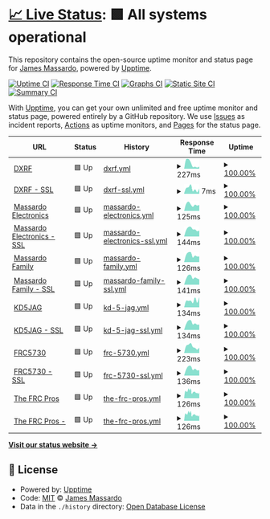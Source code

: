 # [📈 Live Status](https://dxrf.com): <!--live status--> **🟩 All systems operational**

This repository contains the open-source uptime monitor and status page for [James Massardo](http://www.dxrf.com), powered by [Upptime](https://github.com/upptime/upptime).

[![Uptime CI](https://github.com/jmassardo/upptime/workflows/Uptime%20CI/badge.svg)](https://github.com/jmassardo/upptime/actions?query=workflow%3A%22Uptime+CI%22)
[![Response Time CI](https://github.com/jmassardo/upptime/workflows/Response%20Time%20CI/badge.svg)](https://github.com/jmassardo/upptime/actions?query=workflow%3A%22Response+Time+CI%22)
[![Graphs CI](https://github.com/jmassardo/upptime/workflows/Graphs%20CI/badge.svg)](https://github.com/jmassardo/upptime/actions?query=workflow%3A%22Graphs+CI%22)
[![Static Site CI](https://github.com/jmassardo/upptime/workflows/Static%20Site%20CI/badge.svg)](https://github.com/jmassardo/upptime/actions?query=workflow%3A%22Static+Site+CI%22)
[![Summary CI](https://github.com/jmassardo/upptime/workflows/Summary%20CI/badge.svg)](https://github.com/jmassardo/upptime/actions?query=workflow%3A%22Summary+CI%22)

With [Upptime](https://upptime.js.org), you can get your own unlimited and free uptime monitor and status page, powered entirely by a GitHub repository. We use [Issues](https://github.com/jmassardo/upptime/issues) as incident reports, [Actions](https://github.com/jmassardo/upptime/actions) as uptime monitors, and [Pages](https://dxrf.com) for the status page.

<!--start: status pages-->
<!-- This summary is generated by Upptime (https://github.com/upptime/upptime) -->
<!-- Do not edit this manually, your changes will be overwritten -->
<!-- prettier-ignore -->
| URL | Status | History | Response Time | Uptime |
| --- | ------ | ------- | ------------- | ------ |
| <img alt="" src="https://favicons.githubusercontent.com/dxrf.com" height="13"> [DXRF](http://dxrf.com) | 🟩 Up | [dxrf.yml](https://github.com/jmassardo/upptime/commits/HEAD/history/dxrf.yml) | <details><summary><img alt="Response time graph" src="./graphs/dxrf/response-time-week.png" height="20"> 227ms</summary><br><a href="https://jmassardo.github.io/upptime/history/dxrf"><img alt="Response time 158" src="https://img.shields.io/endpoint?url=https%3A%2F%2Fraw.githubusercontent.com%2Fjmassardo%2Fupptime%2FHEAD%2Fapi%2Fdxrf%2Fresponse-time.json"></a><br><a href="https://jmassardo.github.io/upptime/history/dxrf"><img alt="24-hour response time 97" src="https://img.shields.io/endpoint?url=https%3A%2F%2Fraw.githubusercontent.com%2Fjmassardo%2Fupptime%2FHEAD%2Fapi%2Fdxrf%2Fresponse-time-day.json"></a><br><a href="https://jmassardo.github.io/upptime/history/dxrf"><img alt="7-day response time 227" src="https://img.shields.io/endpoint?url=https%3A%2F%2Fraw.githubusercontent.com%2Fjmassardo%2Fupptime%2FHEAD%2Fapi%2Fdxrf%2Fresponse-time-week.json"></a><br><a href="https://jmassardo.github.io/upptime/history/dxrf"><img alt="30-day response time 175" src="https://img.shields.io/endpoint?url=https%3A%2F%2Fraw.githubusercontent.com%2Fjmassardo%2Fupptime%2FHEAD%2Fapi%2Fdxrf%2Fresponse-time-month.json"></a><br><a href="https://jmassardo.github.io/upptime/history/dxrf"><img alt="1-year response time 158" src="https://img.shields.io/endpoint?url=https%3A%2F%2Fraw.githubusercontent.com%2Fjmassardo%2Fupptime%2FHEAD%2Fapi%2Fdxrf%2Fresponse-time-year.json"></a></details> | <details><summary><a href="https://jmassardo.github.io/upptime/history/dxrf">100.00%</a></summary><a href="https://jmassardo.github.io/upptime/history/dxrf"><img alt="All-time uptime 99.98%" src="https://img.shields.io/endpoint?url=https%3A%2F%2Fraw.githubusercontent.com%2Fjmassardo%2Fupptime%2FHEAD%2Fapi%2Fdxrf%2Fuptime.json"></a><br><a href="https://jmassardo.github.io/upptime/history/dxrf"><img alt="24-hour uptime 100.00%" src="https://img.shields.io/endpoint?url=https%3A%2F%2Fraw.githubusercontent.com%2Fjmassardo%2Fupptime%2FHEAD%2Fapi%2Fdxrf%2Fuptime-day.json"></a><br><a href="https://jmassardo.github.io/upptime/history/dxrf"><img alt="7-day uptime 100.00%" src="https://img.shields.io/endpoint?url=https%3A%2F%2Fraw.githubusercontent.com%2Fjmassardo%2Fupptime%2FHEAD%2Fapi%2Fdxrf%2Fuptime-week.json"></a><br><a href="https://jmassardo.github.io/upptime/history/dxrf"><img alt="30-day uptime 100.00%" src="https://img.shields.io/endpoint?url=https%3A%2F%2Fraw.githubusercontent.com%2Fjmassardo%2Fupptime%2FHEAD%2Fapi%2Fdxrf%2Fuptime-month.json"></a><br><a href="https://jmassardo.github.io/upptime/history/dxrf"><img alt="1-year uptime 99.98%" src="https://img.shields.io/endpoint?url=https%3A%2F%2Fraw.githubusercontent.com%2Fjmassardo%2Fupptime%2FHEAD%2Fapi%2Fdxrf%2Fuptime-year.json"></a></details>
| <img alt="" src="https://favicons.githubusercontent.com/dxrf.com" height="13"> [DXRF - SSL](https://dxrf.com) | 🟩 Up | [dxrf-ssl.yml](https://github.com/jmassardo/upptime/commits/HEAD/history/dxrf-ssl.yml) | <details><summary><img alt="Response time graph" src="./graphs/dxrf-ssl/response-time-week.png" height="20"> 7ms</summary><br><a href="https://jmassardo.github.io/upptime/history/dxrf-ssl"><img alt="Response time 8" src="https://img.shields.io/endpoint?url=https%3A%2F%2Fraw.githubusercontent.com%2Fjmassardo%2Fupptime%2FHEAD%2Fapi%2Fdxrf-ssl%2Fresponse-time.json"></a><br><a href="https://jmassardo.github.io/upptime/history/dxrf-ssl"><img alt="24-hour response time 7" src="https://img.shields.io/endpoint?url=https%3A%2F%2Fraw.githubusercontent.com%2Fjmassardo%2Fupptime%2FHEAD%2Fapi%2Fdxrf-ssl%2Fresponse-time-day.json"></a><br><a href="https://jmassardo.github.io/upptime/history/dxrf-ssl"><img alt="7-day response time 7" src="https://img.shields.io/endpoint?url=https%3A%2F%2Fraw.githubusercontent.com%2Fjmassardo%2Fupptime%2FHEAD%2Fapi%2Fdxrf-ssl%2Fresponse-time-week.json"></a><br><a href="https://jmassardo.github.io/upptime/history/dxrf-ssl"><img alt="30-day response time 8" src="https://img.shields.io/endpoint?url=https%3A%2F%2Fraw.githubusercontent.com%2Fjmassardo%2Fupptime%2FHEAD%2Fapi%2Fdxrf-ssl%2Fresponse-time-month.json"></a><br><a href="https://jmassardo.github.io/upptime/history/dxrf-ssl"><img alt="1-year response time 8" src="https://img.shields.io/endpoint?url=https%3A%2F%2Fraw.githubusercontent.com%2Fjmassardo%2Fupptime%2FHEAD%2Fapi%2Fdxrf-ssl%2Fresponse-time-year.json"></a></details> | <details><summary><a href="https://jmassardo.github.io/upptime/history/dxrf-ssl">100.00%</a></summary><a href="https://jmassardo.github.io/upptime/history/dxrf-ssl"><img alt="All-time uptime 99.98%" src="https://img.shields.io/endpoint?url=https%3A%2F%2Fraw.githubusercontent.com%2Fjmassardo%2Fupptime%2FHEAD%2Fapi%2Fdxrf-ssl%2Fuptime.json"></a><br><a href="https://jmassardo.github.io/upptime/history/dxrf-ssl"><img alt="24-hour uptime 100.00%" src="https://img.shields.io/endpoint?url=https%3A%2F%2Fraw.githubusercontent.com%2Fjmassardo%2Fupptime%2FHEAD%2Fapi%2Fdxrf-ssl%2Fuptime-day.json"></a><br><a href="https://jmassardo.github.io/upptime/history/dxrf-ssl"><img alt="7-day uptime 100.00%" src="https://img.shields.io/endpoint?url=https%3A%2F%2Fraw.githubusercontent.com%2Fjmassardo%2Fupptime%2FHEAD%2Fapi%2Fdxrf-ssl%2Fuptime-week.json"></a><br><a href="https://jmassardo.github.io/upptime/history/dxrf-ssl"><img alt="30-day uptime 100.00%" src="https://img.shields.io/endpoint?url=https%3A%2F%2Fraw.githubusercontent.com%2Fjmassardo%2Fupptime%2FHEAD%2Fapi%2Fdxrf-ssl%2Fuptime-month.json"></a><br><a href="https://jmassardo.github.io/upptime/history/dxrf-ssl"><img alt="1-year uptime 99.98%" src="https://img.shields.io/endpoint?url=https%3A%2F%2Fraw.githubusercontent.com%2Fjmassardo%2Fupptime%2FHEAD%2Fapi%2Fdxrf-ssl%2Fuptime-year.json"></a></details>
| <img alt="" src="https://favicons.githubusercontent.com/massardoelectronics.com" height="13"> [Massardo Electronics](http://massardoelectronics.com) | 🟩 Up | [massardo-electronics.yml](https://github.com/jmassardo/upptime/commits/HEAD/history/massardo-electronics.yml) | <details><summary><img alt="Response time graph" src="./graphs/massardo-electronics/response-time-week.png" height="20"> 125ms</summary><br><a href="https://jmassardo.github.io/upptime/history/massardo-electronics"><img alt="Response time 120" src="https://img.shields.io/endpoint?url=https%3A%2F%2Fraw.githubusercontent.com%2Fjmassardo%2Fupptime%2FHEAD%2Fapi%2Fmassardo-electronics%2Fresponse-time.json"></a><br><a href="https://jmassardo.github.io/upptime/history/massardo-electronics"><img alt="24-hour response time 117" src="https://img.shields.io/endpoint?url=https%3A%2F%2Fraw.githubusercontent.com%2Fjmassardo%2Fupptime%2FHEAD%2Fapi%2Fmassardo-electronics%2Fresponse-time-day.json"></a><br><a href="https://jmassardo.github.io/upptime/history/massardo-electronics"><img alt="7-day response time 125" src="https://img.shields.io/endpoint?url=https%3A%2F%2Fraw.githubusercontent.com%2Fjmassardo%2Fupptime%2FHEAD%2Fapi%2Fmassardo-electronics%2Fresponse-time-week.json"></a><br><a href="https://jmassardo.github.io/upptime/history/massardo-electronics"><img alt="30-day response time 131" src="https://img.shields.io/endpoint?url=https%3A%2F%2Fraw.githubusercontent.com%2Fjmassardo%2Fupptime%2FHEAD%2Fapi%2Fmassardo-electronics%2Fresponse-time-month.json"></a><br><a href="https://jmassardo.github.io/upptime/history/massardo-electronics"><img alt="1-year response time 120" src="https://img.shields.io/endpoint?url=https%3A%2F%2Fraw.githubusercontent.com%2Fjmassardo%2Fupptime%2FHEAD%2Fapi%2Fmassardo-electronics%2Fresponse-time-year.json"></a></details> | <details><summary><a href="https://jmassardo.github.io/upptime/history/massardo-electronics">100.00%</a></summary><a href="https://jmassardo.github.io/upptime/history/massardo-electronics"><img alt="All-time uptime 99.98%" src="https://img.shields.io/endpoint?url=https%3A%2F%2Fraw.githubusercontent.com%2Fjmassardo%2Fupptime%2FHEAD%2Fapi%2Fmassardo-electronics%2Fuptime.json"></a><br><a href="https://jmassardo.github.io/upptime/history/massardo-electronics"><img alt="24-hour uptime 100.00%" src="https://img.shields.io/endpoint?url=https%3A%2F%2Fraw.githubusercontent.com%2Fjmassardo%2Fupptime%2FHEAD%2Fapi%2Fmassardo-electronics%2Fuptime-day.json"></a><br><a href="https://jmassardo.github.io/upptime/history/massardo-electronics"><img alt="7-day uptime 100.00%" src="https://img.shields.io/endpoint?url=https%3A%2F%2Fraw.githubusercontent.com%2Fjmassardo%2Fupptime%2FHEAD%2Fapi%2Fmassardo-electronics%2Fuptime-week.json"></a><br><a href="https://jmassardo.github.io/upptime/history/massardo-electronics"><img alt="30-day uptime 100.00%" src="https://img.shields.io/endpoint?url=https%3A%2F%2Fraw.githubusercontent.com%2Fjmassardo%2Fupptime%2FHEAD%2Fapi%2Fmassardo-electronics%2Fuptime-month.json"></a><br><a href="https://jmassardo.github.io/upptime/history/massardo-electronics"><img alt="1-year uptime 99.98%" src="https://img.shields.io/endpoint?url=https%3A%2F%2Fraw.githubusercontent.com%2Fjmassardo%2Fupptime%2FHEAD%2Fapi%2Fmassardo-electronics%2Fuptime-year.json"></a></details>
| <img alt="" src="https://favicons.githubusercontent.com/massardoelectronics.com" height="13"> [Massardo Electronics - SSL](https://massardoelectronics.com) | 🟩 Up | [massardo-electronics-ssl.yml](https://github.com/jmassardo/upptime/commits/HEAD/history/massardo-electronics-ssl.yml) | <details><summary><img alt="Response time graph" src="./graphs/massardo-electronics-ssl/response-time-week.png" height="20"> 144ms</summary><br><a href="https://jmassardo.github.io/upptime/history/massardo-electronics-ssl"><img alt="Response time 133" src="https://img.shields.io/endpoint?url=https%3A%2F%2Fraw.githubusercontent.com%2Fjmassardo%2Fupptime%2FHEAD%2Fapi%2Fmassardo-electronics-ssl%2Fresponse-time.json"></a><br><a href="https://jmassardo.github.io/upptime/history/massardo-electronics-ssl"><img alt="24-hour response time 116" src="https://img.shields.io/endpoint?url=https%3A%2F%2Fraw.githubusercontent.com%2Fjmassardo%2Fupptime%2FHEAD%2Fapi%2Fmassardo-electronics-ssl%2Fresponse-time-day.json"></a><br><a href="https://jmassardo.github.io/upptime/history/massardo-electronics-ssl"><img alt="7-day response time 144" src="https://img.shields.io/endpoint?url=https%3A%2F%2Fraw.githubusercontent.com%2Fjmassardo%2Fupptime%2FHEAD%2Fapi%2Fmassardo-electronics-ssl%2Fresponse-time-week.json"></a><br><a href="https://jmassardo.github.io/upptime/history/massardo-electronics-ssl"><img alt="30-day response time 145" src="https://img.shields.io/endpoint?url=https%3A%2F%2Fraw.githubusercontent.com%2Fjmassardo%2Fupptime%2FHEAD%2Fapi%2Fmassardo-electronics-ssl%2Fresponse-time-month.json"></a><br><a href="https://jmassardo.github.io/upptime/history/massardo-electronics-ssl"><img alt="1-year response time 133" src="https://img.shields.io/endpoint?url=https%3A%2F%2Fraw.githubusercontent.com%2Fjmassardo%2Fupptime%2FHEAD%2Fapi%2Fmassardo-electronics-ssl%2Fresponse-time-year.json"></a></details> | <details><summary><a href="https://jmassardo.github.io/upptime/history/massardo-electronics-ssl">100.00%</a></summary><a href="https://jmassardo.github.io/upptime/history/massardo-electronics-ssl"><img alt="All-time uptime 99.98%" src="https://img.shields.io/endpoint?url=https%3A%2F%2Fraw.githubusercontent.com%2Fjmassardo%2Fupptime%2FHEAD%2Fapi%2Fmassardo-electronics-ssl%2Fuptime.json"></a><br><a href="https://jmassardo.github.io/upptime/history/massardo-electronics-ssl"><img alt="24-hour uptime 100.00%" src="https://img.shields.io/endpoint?url=https%3A%2F%2Fraw.githubusercontent.com%2Fjmassardo%2Fupptime%2FHEAD%2Fapi%2Fmassardo-electronics-ssl%2Fuptime-day.json"></a><br><a href="https://jmassardo.github.io/upptime/history/massardo-electronics-ssl"><img alt="7-day uptime 100.00%" src="https://img.shields.io/endpoint?url=https%3A%2F%2Fraw.githubusercontent.com%2Fjmassardo%2Fupptime%2FHEAD%2Fapi%2Fmassardo-electronics-ssl%2Fuptime-week.json"></a><br><a href="https://jmassardo.github.io/upptime/history/massardo-electronics-ssl"><img alt="30-day uptime 100.00%" src="https://img.shields.io/endpoint?url=https%3A%2F%2Fraw.githubusercontent.com%2Fjmassardo%2Fupptime%2FHEAD%2Fapi%2Fmassardo-electronics-ssl%2Fuptime-month.json"></a><br><a href="https://jmassardo.github.io/upptime/history/massardo-electronics-ssl"><img alt="1-year uptime 99.98%" src="https://img.shields.io/endpoint?url=https%3A%2F%2Fraw.githubusercontent.com%2Fjmassardo%2Fupptime%2FHEAD%2Fapi%2Fmassardo-electronics-ssl%2Fuptime-year.json"></a></details>
| <img alt="" src="https://favicons.githubusercontent.com/massardofamily.com" height="13"> [Massardo Family](http://massardofamily.com) | 🟩 Up | [massardo-family.yml](https://github.com/jmassardo/upptime/commits/HEAD/history/massardo-family.yml) | <details><summary><img alt="Response time graph" src="./graphs/massardo-family/response-time-week.png" height="20"> 126ms</summary><br><a href="https://jmassardo.github.io/upptime/history/massardo-family"><img alt="Response time 115" src="https://img.shields.io/endpoint?url=https%3A%2F%2Fraw.githubusercontent.com%2Fjmassardo%2Fupptime%2FHEAD%2Fapi%2Fmassardo-family%2Fresponse-time.json"></a><br><a href="https://jmassardo.github.io/upptime/history/massardo-family"><img alt="24-hour response time 100" src="https://img.shields.io/endpoint?url=https%3A%2F%2Fraw.githubusercontent.com%2Fjmassardo%2Fupptime%2FHEAD%2Fapi%2Fmassardo-family%2Fresponse-time-day.json"></a><br><a href="https://jmassardo.github.io/upptime/history/massardo-family"><img alt="7-day response time 126" src="https://img.shields.io/endpoint?url=https%3A%2F%2Fraw.githubusercontent.com%2Fjmassardo%2Fupptime%2FHEAD%2Fapi%2Fmassardo-family%2Fresponse-time-week.json"></a><br><a href="https://jmassardo.github.io/upptime/history/massardo-family"><img alt="30-day response time 127" src="https://img.shields.io/endpoint?url=https%3A%2F%2Fraw.githubusercontent.com%2Fjmassardo%2Fupptime%2FHEAD%2Fapi%2Fmassardo-family%2Fresponse-time-month.json"></a><br><a href="https://jmassardo.github.io/upptime/history/massardo-family"><img alt="1-year response time 115" src="https://img.shields.io/endpoint?url=https%3A%2F%2Fraw.githubusercontent.com%2Fjmassardo%2Fupptime%2FHEAD%2Fapi%2Fmassardo-family%2Fresponse-time-year.json"></a></details> | <details><summary><a href="https://jmassardo.github.io/upptime/history/massardo-family">100.00%</a></summary><a href="https://jmassardo.github.io/upptime/history/massardo-family"><img alt="All-time uptime 99.98%" src="https://img.shields.io/endpoint?url=https%3A%2F%2Fraw.githubusercontent.com%2Fjmassardo%2Fupptime%2FHEAD%2Fapi%2Fmassardo-family%2Fuptime.json"></a><br><a href="https://jmassardo.github.io/upptime/history/massardo-family"><img alt="24-hour uptime 100.00%" src="https://img.shields.io/endpoint?url=https%3A%2F%2Fraw.githubusercontent.com%2Fjmassardo%2Fupptime%2FHEAD%2Fapi%2Fmassardo-family%2Fuptime-day.json"></a><br><a href="https://jmassardo.github.io/upptime/history/massardo-family"><img alt="7-day uptime 100.00%" src="https://img.shields.io/endpoint?url=https%3A%2F%2Fraw.githubusercontent.com%2Fjmassardo%2Fupptime%2FHEAD%2Fapi%2Fmassardo-family%2Fuptime-week.json"></a><br><a href="https://jmassardo.github.io/upptime/history/massardo-family"><img alt="30-day uptime 100.00%" src="https://img.shields.io/endpoint?url=https%3A%2F%2Fraw.githubusercontent.com%2Fjmassardo%2Fupptime%2FHEAD%2Fapi%2Fmassardo-family%2Fuptime-month.json"></a><br><a href="https://jmassardo.github.io/upptime/history/massardo-family"><img alt="1-year uptime 99.98%" src="https://img.shields.io/endpoint?url=https%3A%2F%2Fraw.githubusercontent.com%2Fjmassardo%2Fupptime%2FHEAD%2Fapi%2Fmassardo-family%2Fuptime-year.json"></a></details>
| <img alt="" src="https://favicons.githubusercontent.com/massardofamily.com" height="13"> [Massardo Family - SSL](https://massardofamily.com) | 🟩 Up | [massardo-family-ssl.yml](https://github.com/jmassardo/upptime/commits/HEAD/history/massardo-family-ssl.yml) | <details><summary><img alt="Response time graph" src="./graphs/massardo-family-ssl/response-time-week.png" height="20"> 141ms</summary><br><a href="https://jmassardo.github.io/upptime/history/massardo-family-ssl"><img alt="Response time 129" src="https://img.shields.io/endpoint?url=https%3A%2F%2Fraw.githubusercontent.com%2Fjmassardo%2Fupptime%2FHEAD%2Fapi%2Fmassardo-family-ssl%2Fresponse-time.json"></a><br><a href="https://jmassardo.github.io/upptime/history/massardo-family-ssl"><img alt="24-hour response time 105" src="https://img.shields.io/endpoint?url=https%3A%2F%2Fraw.githubusercontent.com%2Fjmassardo%2Fupptime%2FHEAD%2Fapi%2Fmassardo-family-ssl%2Fresponse-time-day.json"></a><br><a href="https://jmassardo.github.io/upptime/history/massardo-family-ssl"><img alt="7-day response time 141" src="https://img.shields.io/endpoint?url=https%3A%2F%2Fraw.githubusercontent.com%2Fjmassardo%2Fupptime%2FHEAD%2Fapi%2Fmassardo-family-ssl%2Fresponse-time-week.json"></a><br><a href="https://jmassardo.github.io/upptime/history/massardo-family-ssl"><img alt="30-day response time 137" src="https://img.shields.io/endpoint?url=https%3A%2F%2Fraw.githubusercontent.com%2Fjmassardo%2Fupptime%2FHEAD%2Fapi%2Fmassardo-family-ssl%2Fresponse-time-month.json"></a><br><a href="https://jmassardo.github.io/upptime/history/massardo-family-ssl"><img alt="1-year response time 129" src="https://img.shields.io/endpoint?url=https%3A%2F%2Fraw.githubusercontent.com%2Fjmassardo%2Fupptime%2FHEAD%2Fapi%2Fmassardo-family-ssl%2Fresponse-time-year.json"></a></details> | <details><summary><a href="https://jmassardo.github.io/upptime/history/massardo-family-ssl">100.00%</a></summary><a href="https://jmassardo.github.io/upptime/history/massardo-family-ssl"><img alt="All-time uptime 99.98%" src="https://img.shields.io/endpoint?url=https%3A%2F%2Fraw.githubusercontent.com%2Fjmassardo%2Fupptime%2FHEAD%2Fapi%2Fmassardo-family-ssl%2Fuptime.json"></a><br><a href="https://jmassardo.github.io/upptime/history/massardo-family-ssl"><img alt="24-hour uptime 100.00%" src="https://img.shields.io/endpoint?url=https%3A%2F%2Fraw.githubusercontent.com%2Fjmassardo%2Fupptime%2FHEAD%2Fapi%2Fmassardo-family-ssl%2Fuptime-day.json"></a><br><a href="https://jmassardo.github.io/upptime/history/massardo-family-ssl"><img alt="7-day uptime 100.00%" src="https://img.shields.io/endpoint?url=https%3A%2F%2Fraw.githubusercontent.com%2Fjmassardo%2Fupptime%2FHEAD%2Fapi%2Fmassardo-family-ssl%2Fuptime-week.json"></a><br><a href="https://jmassardo.github.io/upptime/history/massardo-family-ssl"><img alt="30-day uptime 100.00%" src="https://img.shields.io/endpoint?url=https%3A%2F%2Fraw.githubusercontent.com%2Fjmassardo%2Fupptime%2FHEAD%2Fapi%2Fmassardo-family-ssl%2Fuptime-month.json"></a><br><a href="https://jmassardo.github.io/upptime/history/massardo-family-ssl"><img alt="1-year uptime 99.98%" src="https://img.shields.io/endpoint?url=https%3A%2F%2Fraw.githubusercontent.com%2Fjmassardo%2Fupptime%2FHEAD%2Fapi%2Fmassardo-family-ssl%2Fuptime-year.json"></a></details>
| <img alt="" src="https://favicons.githubusercontent.com/kd5jag.info" height="13"> [KD5JAG](http://kd5jag.info) | 🟩 Up | [kd-5-jag.yml](https://github.com/jmassardo/upptime/commits/HEAD/history/kd-5-jag.yml) | <details><summary><img alt="Response time graph" src="./graphs/kd-5-jag/response-time-week.png" height="20"> 134ms</summary><br><a href="https://jmassardo.github.io/upptime/history/kd-5-jag"><img alt="Response time 166" src="https://img.shields.io/endpoint?url=https%3A%2F%2Fraw.githubusercontent.com%2Fjmassardo%2Fupptime%2FHEAD%2Fapi%2Fkd-5-jag%2Fresponse-time.json"></a><br><a href="https://jmassardo.github.io/upptime/history/kd-5-jag"><img alt="24-hour response time 197" src="https://img.shields.io/endpoint?url=https%3A%2F%2Fraw.githubusercontent.com%2Fjmassardo%2Fupptime%2FHEAD%2Fapi%2Fkd-5-jag%2Fresponse-time-day.json"></a><br><a href="https://jmassardo.github.io/upptime/history/kd-5-jag"><img alt="7-day response time 134" src="https://img.shields.io/endpoint?url=https%3A%2F%2Fraw.githubusercontent.com%2Fjmassardo%2Fupptime%2FHEAD%2Fapi%2Fkd-5-jag%2Fresponse-time-week.json"></a><br><a href="https://jmassardo.github.io/upptime/history/kd-5-jag"><img alt="30-day response time 169" src="https://img.shields.io/endpoint?url=https%3A%2F%2Fraw.githubusercontent.com%2Fjmassardo%2Fupptime%2FHEAD%2Fapi%2Fkd-5-jag%2Fresponse-time-month.json"></a><br><a href="https://jmassardo.github.io/upptime/history/kd-5-jag"><img alt="1-year response time 166" src="https://img.shields.io/endpoint?url=https%3A%2F%2Fraw.githubusercontent.com%2Fjmassardo%2Fupptime%2FHEAD%2Fapi%2Fkd-5-jag%2Fresponse-time-year.json"></a></details> | <details><summary><a href="https://jmassardo.github.io/upptime/history/kd-5-jag">100.00%</a></summary><a href="https://jmassardo.github.io/upptime/history/kd-5-jag"><img alt="All-time uptime 99.99%" src="https://img.shields.io/endpoint?url=https%3A%2F%2Fraw.githubusercontent.com%2Fjmassardo%2Fupptime%2FHEAD%2Fapi%2Fkd-5-jag%2Fuptime.json"></a><br><a href="https://jmassardo.github.io/upptime/history/kd-5-jag"><img alt="24-hour uptime 100.00%" src="https://img.shields.io/endpoint?url=https%3A%2F%2Fraw.githubusercontent.com%2Fjmassardo%2Fupptime%2FHEAD%2Fapi%2Fkd-5-jag%2Fuptime-day.json"></a><br><a href="https://jmassardo.github.io/upptime/history/kd-5-jag"><img alt="7-day uptime 100.00%" src="https://img.shields.io/endpoint?url=https%3A%2F%2Fraw.githubusercontent.com%2Fjmassardo%2Fupptime%2FHEAD%2Fapi%2Fkd-5-jag%2Fuptime-week.json"></a><br><a href="https://jmassardo.github.io/upptime/history/kd-5-jag"><img alt="30-day uptime 100.00%" src="https://img.shields.io/endpoint?url=https%3A%2F%2Fraw.githubusercontent.com%2Fjmassardo%2Fupptime%2FHEAD%2Fapi%2Fkd-5-jag%2Fuptime-month.json"></a><br><a href="https://jmassardo.github.io/upptime/history/kd-5-jag"><img alt="1-year uptime 99.99%" src="https://img.shields.io/endpoint?url=https%3A%2F%2Fraw.githubusercontent.com%2Fjmassardo%2Fupptime%2FHEAD%2Fapi%2Fkd-5-jag%2Fuptime-year.json"></a></details>
| <img alt="" src="https://favicons.githubusercontent.com/kd5jag.info" height="13"> [KD5JAG - SSL](https://kd5jag.info) | 🟩 Up | [kd-5-jag-ssl.yml](https://github.com/jmassardo/upptime/commits/HEAD/history/kd-5-jag-ssl.yml) | <details><summary><img alt="Response time graph" src="./graphs/kd-5-jag-ssl/response-time-week.png" height="20"> 134ms</summary><br><a href="https://jmassardo.github.io/upptime/history/kd-5-jag-ssl"><img alt="Response time 129" src="https://img.shields.io/endpoint?url=https%3A%2F%2Fraw.githubusercontent.com%2Fjmassardo%2Fupptime%2FHEAD%2Fapi%2Fkd-5-jag-ssl%2Fresponse-time.json"></a><br><a href="https://jmassardo.github.io/upptime/history/kd-5-jag-ssl"><img alt="24-hour response time 105" src="https://img.shields.io/endpoint?url=https%3A%2F%2Fraw.githubusercontent.com%2Fjmassardo%2Fupptime%2FHEAD%2Fapi%2Fkd-5-jag-ssl%2Fresponse-time-day.json"></a><br><a href="https://jmassardo.github.io/upptime/history/kd-5-jag-ssl"><img alt="7-day response time 134" src="https://img.shields.io/endpoint?url=https%3A%2F%2Fraw.githubusercontent.com%2Fjmassardo%2Fupptime%2FHEAD%2Fapi%2Fkd-5-jag-ssl%2Fresponse-time-week.json"></a><br><a href="https://jmassardo.github.io/upptime/history/kd-5-jag-ssl"><img alt="30-day response time 136" src="https://img.shields.io/endpoint?url=https%3A%2F%2Fraw.githubusercontent.com%2Fjmassardo%2Fupptime%2FHEAD%2Fapi%2Fkd-5-jag-ssl%2Fresponse-time-month.json"></a><br><a href="https://jmassardo.github.io/upptime/history/kd-5-jag-ssl"><img alt="1-year response time 129" src="https://img.shields.io/endpoint?url=https%3A%2F%2Fraw.githubusercontent.com%2Fjmassardo%2Fupptime%2FHEAD%2Fapi%2Fkd-5-jag-ssl%2Fresponse-time-year.json"></a></details> | <details><summary><a href="https://jmassardo.github.io/upptime/history/kd-5-jag-ssl">100.00%</a></summary><a href="https://jmassardo.github.io/upptime/history/kd-5-jag-ssl"><img alt="All-time uptime 99.99%" src="https://img.shields.io/endpoint?url=https%3A%2F%2Fraw.githubusercontent.com%2Fjmassardo%2Fupptime%2FHEAD%2Fapi%2Fkd-5-jag-ssl%2Fuptime.json"></a><br><a href="https://jmassardo.github.io/upptime/history/kd-5-jag-ssl"><img alt="24-hour uptime 100.00%" src="https://img.shields.io/endpoint?url=https%3A%2F%2Fraw.githubusercontent.com%2Fjmassardo%2Fupptime%2FHEAD%2Fapi%2Fkd-5-jag-ssl%2Fuptime-day.json"></a><br><a href="https://jmassardo.github.io/upptime/history/kd-5-jag-ssl"><img alt="7-day uptime 100.00%" src="https://img.shields.io/endpoint?url=https%3A%2F%2Fraw.githubusercontent.com%2Fjmassardo%2Fupptime%2FHEAD%2Fapi%2Fkd-5-jag-ssl%2Fuptime-week.json"></a><br><a href="https://jmassardo.github.io/upptime/history/kd-5-jag-ssl"><img alt="30-day uptime 100.00%" src="https://img.shields.io/endpoint?url=https%3A%2F%2Fraw.githubusercontent.com%2Fjmassardo%2Fupptime%2FHEAD%2Fapi%2Fkd-5-jag-ssl%2Fuptime-month.json"></a><br><a href="https://jmassardo.github.io/upptime/history/kd-5-jag-ssl"><img alt="1-year uptime 99.99%" src="https://img.shields.io/endpoint?url=https%3A%2F%2Fraw.githubusercontent.com%2Fjmassardo%2Fupptime%2FHEAD%2Fapi%2Fkd-5-jag-ssl%2Fuptime-year.json"></a></details>
| <img alt="" src="https://favicons.githubusercontent.com/www.frc5730.com" height="13"> [FRC5730](http://www.frc5730.com) | 🟩 Up | [frc-5730.yml](https://github.com/jmassardo/upptime/commits/HEAD/history/frc-5730.yml) | <details><summary><img alt="Response time graph" src="./graphs/frc-5730/response-time-week.png" height="20"> 223ms</summary><br><a href="https://jmassardo.github.io/upptime/history/frc-5730"><img alt="Response time 246" src="https://img.shields.io/endpoint?url=https%3A%2F%2Fraw.githubusercontent.com%2Fjmassardo%2Fupptime%2FHEAD%2Fapi%2Ffrc-5730%2Fresponse-time.json"></a><br><a href="https://jmassardo.github.io/upptime/history/frc-5730"><img alt="24-hour response time 180" src="https://img.shields.io/endpoint?url=https%3A%2F%2Fraw.githubusercontent.com%2Fjmassardo%2Fupptime%2FHEAD%2Fapi%2Ffrc-5730%2Fresponse-time-day.json"></a><br><a href="https://jmassardo.github.io/upptime/history/frc-5730"><img alt="7-day response time 223" src="https://img.shields.io/endpoint?url=https%3A%2F%2Fraw.githubusercontent.com%2Fjmassardo%2Fupptime%2FHEAD%2Fapi%2Ffrc-5730%2Fresponse-time-week.json"></a><br><a href="https://jmassardo.github.io/upptime/history/frc-5730"><img alt="30-day response time 254" src="https://img.shields.io/endpoint?url=https%3A%2F%2Fraw.githubusercontent.com%2Fjmassardo%2Fupptime%2FHEAD%2Fapi%2Ffrc-5730%2Fresponse-time-month.json"></a><br><a href="https://jmassardo.github.io/upptime/history/frc-5730"><img alt="1-year response time 246" src="https://img.shields.io/endpoint?url=https%3A%2F%2Fraw.githubusercontent.com%2Fjmassardo%2Fupptime%2FHEAD%2Fapi%2Ffrc-5730%2Fresponse-time-year.json"></a></details> | <details><summary><a href="https://jmassardo.github.io/upptime/history/frc-5730">100.00%</a></summary><a href="https://jmassardo.github.io/upptime/history/frc-5730"><img alt="All-time uptime 100.00%" src="https://img.shields.io/endpoint?url=https%3A%2F%2Fraw.githubusercontent.com%2Fjmassardo%2Fupptime%2FHEAD%2Fapi%2Ffrc-5730%2Fuptime.json"></a><br><a href="https://jmassardo.github.io/upptime/history/frc-5730"><img alt="24-hour uptime 100.00%" src="https://img.shields.io/endpoint?url=https%3A%2F%2Fraw.githubusercontent.com%2Fjmassardo%2Fupptime%2FHEAD%2Fapi%2Ffrc-5730%2Fuptime-day.json"></a><br><a href="https://jmassardo.github.io/upptime/history/frc-5730"><img alt="7-day uptime 100.00%" src="https://img.shields.io/endpoint?url=https%3A%2F%2Fraw.githubusercontent.com%2Fjmassardo%2Fupptime%2FHEAD%2Fapi%2Ffrc-5730%2Fuptime-week.json"></a><br><a href="https://jmassardo.github.io/upptime/history/frc-5730"><img alt="30-day uptime 100.00%" src="https://img.shields.io/endpoint?url=https%3A%2F%2Fraw.githubusercontent.com%2Fjmassardo%2Fupptime%2FHEAD%2Fapi%2Ffrc-5730%2Fuptime-month.json"></a><br><a href="https://jmassardo.github.io/upptime/history/frc-5730"><img alt="1-year uptime 100.00%" src="https://img.shields.io/endpoint?url=https%3A%2F%2Fraw.githubusercontent.com%2Fjmassardo%2Fupptime%2FHEAD%2Fapi%2Ffrc-5730%2Fuptime-year.json"></a></details>
| <img alt="" src="https://favicons.githubusercontent.com/www.frc5730.com" height="13"> [FRC5730 - SSL](https://www.frc5730.com) | 🟩 Up | [frc-5730-ssl.yml](https://github.com/jmassardo/upptime/commits/HEAD/history/frc-5730-ssl.yml) | <details><summary><img alt="Response time graph" src="./graphs/frc-5730-ssl/response-time-week.png" height="20"> 136ms</summary><br><a href="https://jmassardo.github.io/upptime/history/frc-5730-ssl"><img alt="Response time 133" src="https://img.shields.io/endpoint?url=https%3A%2F%2Fraw.githubusercontent.com%2Fjmassardo%2Fupptime%2FHEAD%2Fapi%2Ffrc-5730-ssl%2Fresponse-time.json"></a><br><a href="https://jmassardo.github.io/upptime/history/frc-5730-ssl"><img alt="24-hour response time 107" src="https://img.shields.io/endpoint?url=https%3A%2F%2Fraw.githubusercontent.com%2Fjmassardo%2Fupptime%2FHEAD%2Fapi%2Ffrc-5730-ssl%2Fresponse-time-day.json"></a><br><a href="https://jmassardo.github.io/upptime/history/frc-5730-ssl"><img alt="7-day response time 136" src="https://img.shields.io/endpoint?url=https%3A%2F%2Fraw.githubusercontent.com%2Fjmassardo%2Fupptime%2FHEAD%2Fapi%2Ffrc-5730-ssl%2Fresponse-time-week.json"></a><br><a href="https://jmassardo.github.io/upptime/history/frc-5730-ssl"><img alt="30-day response time 137" src="https://img.shields.io/endpoint?url=https%3A%2F%2Fraw.githubusercontent.com%2Fjmassardo%2Fupptime%2FHEAD%2Fapi%2Ffrc-5730-ssl%2Fresponse-time-month.json"></a><br><a href="https://jmassardo.github.io/upptime/history/frc-5730-ssl"><img alt="1-year response time 133" src="https://img.shields.io/endpoint?url=https%3A%2F%2Fraw.githubusercontent.com%2Fjmassardo%2Fupptime%2FHEAD%2Fapi%2Ffrc-5730-ssl%2Fresponse-time-year.json"></a></details> | <details><summary><a href="https://jmassardo.github.io/upptime/history/frc-5730-ssl">100.00%</a></summary><a href="https://jmassardo.github.io/upptime/history/frc-5730-ssl"><img alt="All-time uptime 100.00%" src="https://img.shields.io/endpoint?url=https%3A%2F%2Fraw.githubusercontent.com%2Fjmassardo%2Fupptime%2FHEAD%2Fapi%2Ffrc-5730-ssl%2Fuptime.json"></a><br><a href="https://jmassardo.github.io/upptime/history/frc-5730-ssl"><img alt="24-hour uptime 100.00%" src="https://img.shields.io/endpoint?url=https%3A%2F%2Fraw.githubusercontent.com%2Fjmassardo%2Fupptime%2FHEAD%2Fapi%2Ffrc-5730-ssl%2Fuptime-day.json"></a><br><a href="https://jmassardo.github.io/upptime/history/frc-5730-ssl"><img alt="7-day uptime 100.00%" src="https://img.shields.io/endpoint?url=https%3A%2F%2Fraw.githubusercontent.com%2Fjmassardo%2Fupptime%2FHEAD%2Fapi%2Ffrc-5730-ssl%2Fuptime-week.json"></a><br><a href="https://jmassardo.github.io/upptime/history/frc-5730-ssl"><img alt="30-day uptime 100.00%" src="https://img.shields.io/endpoint?url=https%3A%2F%2Fraw.githubusercontent.com%2Fjmassardo%2Fupptime%2FHEAD%2Fapi%2Ffrc-5730-ssl%2Fuptime-month.json"></a><br><a href="https://jmassardo.github.io/upptime/history/frc-5730-ssl"><img alt="1-year uptime 100.00%" src="https://img.shields.io/endpoint?url=https%3A%2F%2Fraw.githubusercontent.com%2Fjmassardo%2Fupptime%2FHEAD%2Fapi%2Ffrc-5730-ssl%2Fuptime-year.json"></a></details>
| <img alt="" src="https://favicons.githubusercontent.com/www.thefrcpros.com" height="13"> [The FRC Pros](http://www.thefrcpros.com) | 🟩 Up | [the-frc-pros.yml](https://github.com/jmassardo/upptime/commits/HEAD/history/the-frc-pros.yml) | <details><summary><img alt="Response time graph" src="./graphs/the-frc-pros/response-time-week.png" height="20"> 126ms</summary><br><a href="https://jmassardo.github.io/upptime/history/the-frc-pros"><img alt="Response time 125" src="https://img.shields.io/endpoint?url=https%3A%2F%2Fraw.githubusercontent.com%2Fjmassardo%2Fupptime%2FHEAD%2Fapi%2Fthe-frc-pros%2Fresponse-time.json"></a><br><a href="https://jmassardo.github.io/upptime/history/the-frc-pros"><img alt="24-hour response time 96" src="https://img.shields.io/endpoint?url=https%3A%2F%2Fraw.githubusercontent.com%2Fjmassardo%2Fupptime%2FHEAD%2Fapi%2Fthe-frc-pros%2Fresponse-time-day.json"></a><br><a href="https://jmassardo.github.io/upptime/history/the-frc-pros"><img alt="7-day response time 126" src="https://img.shields.io/endpoint?url=https%3A%2F%2Fraw.githubusercontent.com%2Fjmassardo%2Fupptime%2FHEAD%2Fapi%2Fthe-frc-pros%2Fresponse-time-week.json"></a><br><a href="https://jmassardo.github.io/upptime/history/the-frc-pros"><img alt="30-day response time 130" src="https://img.shields.io/endpoint?url=https%3A%2F%2Fraw.githubusercontent.com%2Fjmassardo%2Fupptime%2FHEAD%2Fapi%2Fthe-frc-pros%2Fresponse-time-month.json"></a><br><a href="https://jmassardo.github.io/upptime/history/the-frc-pros"><img alt="1-year response time 125" src="https://img.shields.io/endpoint?url=https%3A%2F%2Fraw.githubusercontent.com%2Fjmassardo%2Fupptime%2FHEAD%2Fapi%2Fthe-frc-pros%2Fresponse-time-year.json"></a></details> | <details><summary><a href="https://jmassardo.github.io/upptime/history/the-frc-pros">100.00%</a></summary><a href="https://jmassardo.github.io/upptime/history/the-frc-pros"><img alt="All-time uptime 99.99%" src="https://img.shields.io/endpoint?url=https%3A%2F%2Fraw.githubusercontent.com%2Fjmassardo%2Fupptime%2FHEAD%2Fapi%2Fthe-frc-pros%2Fuptime.json"></a><br><a href="https://jmassardo.github.io/upptime/history/the-frc-pros"><img alt="24-hour uptime 100.00%" src="https://img.shields.io/endpoint?url=https%3A%2F%2Fraw.githubusercontent.com%2Fjmassardo%2Fupptime%2FHEAD%2Fapi%2Fthe-frc-pros%2Fuptime-day.json"></a><br><a href="https://jmassardo.github.io/upptime/history/the-frc-pros"><img alt="7-day uptime 100.00%" src="https://img.shields.io/endpoint?url=https%3A%2F%2Fraw.githubusercontent.com%2Fjmassardo%2Fupptime%2FHEAD%2Fapi%2Fthe-frc-pros%2Fuptime-week.json"></a><br><a href="https://jmassardo.github.io/upptime/history/the-frc-pros"><img alt="30-day uptime 100.00%" src="https://img.shields.io/endpoint?url=https%3A%2F%2Fraw.githubusercontent.com%2Fjmassardo%2Fupptime%2FHEAD%2Fapi%2Fthe-frc-pros%2Fuptime-month.json"></a><br><a href="https://jmassardo.github.io/upptime/history/the-frc-pros"><img alt="1-year uptime 99.99%" src="https://img.shields.io/endpoint?url=https%3A%2F%2Fraw.githubusercontent.com%2Fjmassardo%2Fupptime%2FHEAD%2Fapi%2Fthe-frc-pros%2Fuptime-year.json"></a></details>
| <img alt="" src="https://favicons.githubusercontent.com/www.thefrcpros.com" height="13"> [The FRC Pros -](https://www.thefrcpros.com) | 🟩 Up | [the-frc-pros.yml](https://github.com/jmassardo/upptime/commits/HEAD/history/the-frc-pros.yml) | <details><summary><img alt="Response time graph" src="./graphs/the-frc-pros/response-time-week.png" height="20"> 126ms</summary><br><a href="https://jmassardo.github.io/upptime/history/the-frc-pros"><img alt="Response time 125" src="https://img.shields.io/endpoint?url=https%3A%2F%2Fraw.githubusercontent.com%2Fjmassardo%2Fupptime%2FHEAD%2Fapi%2Fthe-frc-pros%2Fresponse-time.json"></a><br><a href="https://jmassardo.github.io/upptime/history/the-frc-pros"><img alt="24-hour response time 96" src="https://img.shields.io/endpoint?url=https%3A%2F%2Fraw.githubusercontent.com%2Fjmassardo%2Fupptime%2FHEAD%2Fapi%2Fthe-frc-pros%2Fresponse-time-day.json"></a><br><a href="https://jmassardo.github.io/upptime/history/the-frc-pros"><img alt="7-day response time 126" src="https://img.shields.io/endpoint?url=https%3A%2F%2Fraw.githubusercontent.com%2Fjmassardo%2Fupptime%2FHEAD%2Fapi%2Fthe-frc-pros%2Fresponse-time-week.json"></a><br><a href="https://jmassardo.github.io/upptime/history/the-frc-pros"><img alt="30-day response time 130" src="https://img.shields.io/endpoint?url=https%3A%2F%2Fraw.githubusercontent.com%2Fjmassardo%2Fupptime%2FHEAD%2Fapi%2Fthe-frc-pros%2Fresponse-time-month.json"></a><br><a href="https://jmassardo.github.io/upptime/history/the-frc-pros"><img alt="1-year response time 125" src="https://img.shields.io/endpoint?url=https%3A%2F%2Fraw.githubusercontent.com%2Fjmassardo%2Fupptime%2FHEAD%2Fapi%2Fthe-frc-pros%2Fresponse-time-year.json"></a></details> | <details><summary><a href="https://jmassardo.github.io/upptime/history/the-frc-pros">100.00%</a></summary><a href="https://jmassardo.github.io/upptime/history/the-frc-pros"><img alt="All-time uptime 99.99%" src="https://img.shields.io/endpoint?url=https%3A%2F%2Fraw.githubusercontent.com%2Fjmassardo%2Fupptime%2FHEAD%2Fapi%2Fthe-frc-pros%2Fuptime.json"></a><br><a href="https://jmassardo.github.io/upptime/history/the-frc-pros"><img alt="24-hour uptime 100.00%" src="https://img.shields.io/endpoint?url=https%3A%2F%2Fraw.githubusercontent.com%2Fjmassardo%2Fupptime%2FHEAD%2Fapi%2Fthe-frc-pros%2Fuptime-day.json"></a><br><a href="https://jmassardo.github.io/upptime/history/the-frc-pros"><img alt="7-day uptime 100.00%" src="https://img.shields.io/endpoint?url=https%3A%2F%2Fraw.githubusercontent.com%2Fjmassardo%2Fupptime%2FHEAD%2Fapi%2Fthe-frc-pros%2Fuptime-week.json"></a><br><a href="https://jmassardo.github.io/upptime/history/the-frc-pros"><img alt="30-day uptime 100.00%" src="https://img.shields.io/endpoint?url=https%3A%2F%2Fraw.githubusercontent.com%2Fjmassardo%2Fupptime%2FHEAD%2Fapi%2Fthe-frc-pros%2Fuptime-month.json"></a><br><a href="https://jmassardo.github.io/upptime/history/the-frc-pros"><img alt="1-year uptime 99.99%" src="https://img.shields.io/endpoint?url=https%3A%2F%2Fraw.githubusercontent.com%2Fjmassardo%2Fupptime%2FHEAD%2Fapi%2Fthe-frc-pros%2Fuptime-year.json"></a></details>

<!--end: status pages-->

[**Visit our status website →**](https://dxrf.com)

## 📄 License

- Powered by: [Upptime](https://github.com/upptime/upptime)
- Code: [MIT](./LICENSE) © [James Massardo](http://www.dxrf.com)
- Data in the `./history` directory: [Open Database License](https://opendatacommons.org/licenses/odbl/1-0/)
